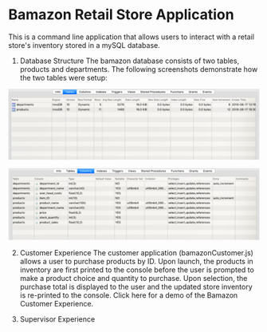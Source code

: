 # Bamazon Retail Store Application
This is a command line application that allows users to interact with a retail store's inventory stored in a mySQL database. 

1. Database Structure
The bamazon database consists of two tables, products and departments. The following screenshots demonstrate how the two tables were setup:

![Image of Tables](https://github.com/udugam/bamazon/blob/master/screenshots/BamazonTables.png)

![Image of Columns](https://github.com/udugam/bamazon/blob/master/screenshots/BamazonColumns.png)

2. Customer Experience
The customer application (bamazonCustomer.js) allows a user to purchase products by ID. Upon launch, the products in inventory are first printed to the console before the user is prompted to make a product choice and quantity to purchase. Upon selection, the purchase total is displayed to the user and the updated store inventory is re-printed to the console. Click here for a demo of the Bamazon Customer Experience.

3. Supervisor Experience






